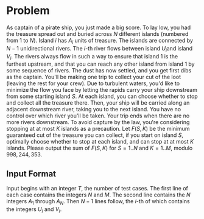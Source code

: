 # Problem

As captain of a pirate ship, you just made a big score. To lay low, you had the treasure spread out and buried across $N$ different islands (numbered from $1$ to $N$). Island $i$ has $A_i$​ units of treasure.
The islands are connected by $N−1$ unidirectional rivers. The $i$-th river flows between island $U_i$​ and island $V_i$​. The rivers always flow in such a way to ensure that island $1$ is the furthest upstream, and that you can reach any other island from island $1$ by some sequence of rivers.
The dust has now settled, and you get first dibs as the captain. You'll be making one trip to collect your cut of the loot (leaving the rest for your crew). Due to turbulent waters, you'd like to minimize the flow you face by letting the rapids carry your ship downstream from some starting island $S$.
At each island, you can choose whether to stop and collect all the treasure there. Then, your ship will be carried along an adjacent downstream river, taking you to the next island. You have no control over which river you'll be taken. Your trip ends when there are no more rivers downstream.
To avoid capture by the law, you're considering stopping at at most $K$ islands as a precaution. Let $F(S,K)$ be the minimum guaranteed cut of the treasure you can collect, if you start on island $S$, optimally choose whether to stop at each island, and can stop at at most $K$ islands.
Please output the sum of $F(S,K)$ for $S=1..N$ and $K=1..M$, modulo $998,244,353$.

## Input Format

Input begins with an integer $T$, the number of test cases.
The first line of each case contains the integers $N$ and $M$.
The second line contains the $N$ integers $A_1$​ through $A_N$​.
Then $N−1$ lines follow, the $i$-th of which contains the integers $U_i$​ and $V_i$​.
